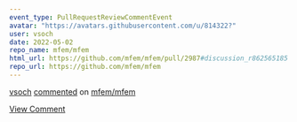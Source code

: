 ```yaml
---
event_type: PullRequestReviewCommentEvent
avatar: "https://avatars.githubusercontent.com/u/814322?"
user: vsoch
date: 2022-05-02
repo_name: mfem/mfem
html_url: https://github.com/mfem/mfem/pull/2987#discussion_r862565185
repo_url: https://github.com/mfem/mfem
---
```


<a href='https://github.com/vsoch' target='_blank'>vsoch</a> <a href='https://github.com/mfem/mfem/pull/2987#discussion_r862565185' target='_blank'>commented</a> on <a href='https://github.com/mfem/mfem' target='_blank'>mfem/mfem</a>

<a href='https://github.com/mfem/mfem/pull/2987#discussion_r862565185' target='_blank'>View Comment</a>